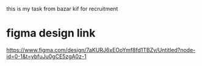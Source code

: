 this is my task from bazar kif for recruitment

# figma design link

https://www.figma.com/design/7aKURJ6xEOoYmf8fd1TBZv/Untitled?node-id=0-1&t=ybfuJu0gCE5zgA0z-1